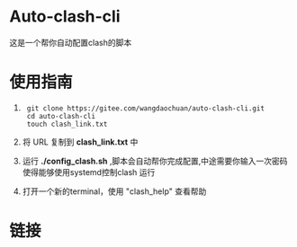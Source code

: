 # Auto-clash-cli
这是一个帮你自动配置clash的脚本
# 使用指南
1. ```
    git clone https://gitee.com/wangdaochuan/auto-clash-cli.git
    cd auto-clash-cli
    touch clash_link.txt
    ```

2. 将 URL 复制到 **clash_link.txt** 中
3. 运行 **./config_clash.sh** ,脚本会自动帮你完成配置,中途需要你输入一次密码使得能够使用systemd控制clash 运行
4. 打开一个新的terminal，使用 "clash_help" 查看帮助


# 链接
